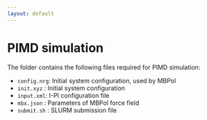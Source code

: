 ```yaml
---
layout: default
---
```


# PIMD simulation

The folder contains the following files required for PIMD simulation:


 - `config.nrg`: Initial system configuration, used by MBPol
 - `init.xyz` : Initial system configuration
 - `input.xml`: I-PI configuration file
 - `mbx.json` : Parameters of MBPol force field
 - `submit.sh` : SLURM submission file
